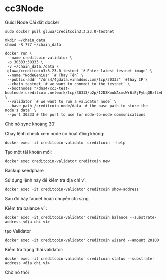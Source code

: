 # cc3Node
Guidl Node
Cài đặt docker


```
sudo docker pull gluwa/creditcoin3:3.23.0-testnet
```
```
mkdir ~/chain_data
chmod -R 777 ~/chain_data
```
```
docker run \
 --name creditcoin-validator \
 -p 30333:30333 \
 -v ~/chain_data:/data \
 gluwa/creditcoin3:3.23.0-testnet `# Enter latest testnet image` \
 --name "NodeGenius" `# Thay Tên` \
 --public-addr "/dns4/4gdata.vinaddns.com/tcp/30333" `#thay IP`\
 --chain testnet `# we want to connect to the testnet` \
 --bootnodes "/dns4/cc3-test-bootnode.creditcoin.network/tcp/30333/p2p/12D3KooWAxmsWr6iEjFyLqQBzfLvbCRTAhYBeszyr8UWgQx6Zu7K" \
 --validator `# we want to run a validator node` \
 --base-path /creditcoin-node/data `# the base path to store the node's data` \
 --port 30333 # the port to use for node-to-node communications
```

Chờ nó sync khoảng 30'

Chạy lệnh check xem node có hoạt động không:
```
docker exec -it creditcoin-validator creditcoin --help
```

Tạo một tài khoản mới: 
```
docker exec creditcoin-validator creditcoin new
```
Backup seedphare

Sử dụng lệnh này để kiểm tra địa chỉ ví: 
```
docker exec -it creditcoin-validator creditcoin show-address
```

Sau đó hãy faucet hoặc chuyển ctc sang 

Kiểm tra  balance ví : 
```
docker exec -it creditcoin-validator creditcoin balance --substrate-address <địa chỉ ví>
```

tạo Validator
```
docker exec -it creditcoin-validator creditcoin wizard --amount 20100
```

Kiểm tra trạng thái validator:
```
docker exec -it creditcoin-validator creditcoin status --substrate-address <địa chỉ ví>
```

Chờ nó thôi




